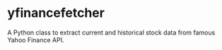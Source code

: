 yfinancefetcher
===============

A Python class to extract current and historical stock data from famous Yahoo Finance API.
